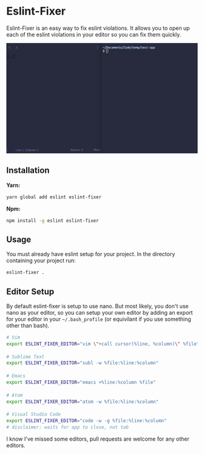 # Eslint-Fixer

Eslint-Fixer is an easy way to fix eslint violations. It allows you to open up each of the eslint violations in your editor so you can fix them quickly.

 ![eslint-fixer](images/eslint-fixer.gif)

## Installation

**Yarn:**

```bash
yarn global add eslint eslint-fixer
```

**Npm:**

```bash
npm install -g eslint eslint-fixer
```

## Usage

You must already have eslint setup for your project. In the directory containing your project run:

```bash
eslint-fixer .
```

## Editor Setup

By default eslint-fixer is setup to use nano. But most likely, you don't use nano as your editor, so you can setup your own editor by adding an export for your editor in your `~/.bash_profile` (or equivilant if you use something other than bash).


```bash
# Vim
export ESLINT_FIXER_EDITOR="vim \"+call cursor(%line, %column)\" %file"

# Sublime Text
export ESLINT_FIXER_EDITOR="subl -w %file:%line:%column"

# Emacs
export ESLINT_FIXER_EDITOR="emacs +%line:%column %file"

# Atom
export ESLINT_FIXER_EDITOR="atom -w %file:%line:%column"

# Visual Studio Code
export ESLINT_FIXER_EDITOR="code -w -g %file:%line:%column" 
# disclaimer: waits for app to close, not tab
```
I know I've missed some editors, pull requests are welcome for any other editors.
